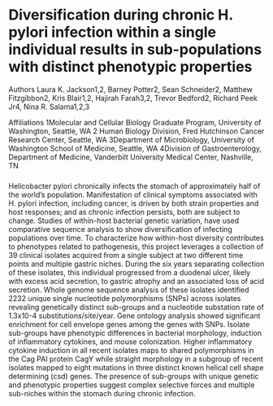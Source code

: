# Diversification during chronic H. pylori infection within a single individual results in sub-populations with distinct phenotypic properties
Authors
Laura K. Jackson1,2, Barney Potter2, Sean Schneider2, Matthew Fitzgibbon2, Kris Blair1,2, Hajirah Farah3,2, Trevor Bedford2, Richard Peek Jr4, Nina R. Salama1,2,3

Affiliations
1Molecular and Cellular Biology Graduate Program, University of Washington, Seattle, WA
2 Human Biology Division, Fred Hutchinson Cancer Research Center, Seattle, WA
3Department of Microbiology, University of Washington School of Medicine, Seattle, WA
4Division of Gastroenterology, Department of Medicine, Vanderbilt University Medical Center, Nashville, TN



#####
Helicobacter pylori chronically infects the stomach of approximately half of the world’s population. Manifestation of clinical symptoms associated with H. pylori infection, including cancer, is driven by both strain properties and host responses; and as chronic infection persists, both are subject to change. Studies of within-host bacterial genetic variation, have used comparative sequence analysis to show diversification of infecting populations over time. To characterize how within-host diversity contributes to phenotypes related to pathogenesis, this project leverages a collection of 39 clinical isolates acquired from a single subject at two different time points and multiple gastric niches. During the six years separating collection of these isolates, this individual progressed from a duodenal ulcer, likely with excess acid secretion, to gastric atrophy and an associated loss of acid secretion. Whole genome sequence analysis of these isolates identified 2232 unique single nucleotide polymorphisms (SNPs) across isolates revealing genetically distinct sub-groups and a nucleotide substation rate of 1.3x10-4 substitutions/site/year. Gene ontology analysis showed significant enrichment for cell envelope genes among the genes with SNPs. Isolate sub-groups have phenotypic differences in bacterial morphology, induction of inflammatory cytokines, and mouse colonization. Higher inflammatory cytokine induction in all recent isolates maps to shared polymorphisms in the Cag PAI protein CagY while straight morphology in a subgroup of recent isolates mapped to eight mutations in three distinct known helical cell shape determining (csd) genes. The presence of sub-groups with unique genetic and phenotypic properties suggest complex selective forces and multiple sub-niches within the stomach during chronic infection.
######
